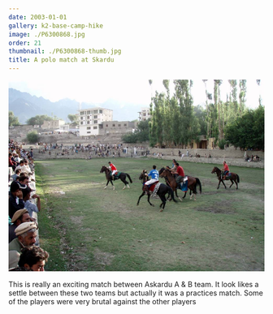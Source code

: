 ```yaml
---
date: 2003-01-01
gallery: k2-base-camp-hike
image: ./P6300868.jpg
order: 21
thumbnail: ./P6300868-thumb.jpg
title: A polo match at Skardu
---
```


![A polo match at Skardu](./P6300868.jpg)

This is really an exciting match between Askardu A & B team. It look likes a settle between these two teams but actually it was a practices match. Some of the players were very brutal against the other players
